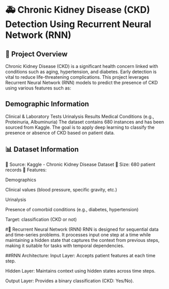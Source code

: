 
# 🚑 Chronic Kidney Disease (CKD) Detection Using Recurrent Neural Network (RNN)
## 📌 Project Overview
Chronic Kidney Disease (CKD) is a significant health concern linked with conditions such as aging, hypertension, and diabetes. Early detection is vital to reduce life-threatening complications. This project leverages Recurrent Neural Network (RNN) models to predict the presence of CKD using various features such as:

## Demographic Information

Clinical & Laboratory Tests
Urinalysis Results
Medical Conditions (e.g., Proteinuria, Albuminuria)
The dataset contains 680 instances and has been sourced from Kaggle. The goal is to apply deep learning to classify the presence or absence of CKD based on patient data.

## 📊 Dataset Information

📁 Source: Kaggle - Chronic Kidney Disease Dataset
📌 Size: 680 patient records
📌 Features:

Demographics

Clinical values (blood pressure, specific gravity, etc.)

Urinalysis

Presence of comorbid conditions (e.g., diabetes, hypertension)

Target: classification (CKD or not)

#🧠 Recurrent Neural Network (RNN)
RNN is designed for sequential data and time-series problems. It processes input one step at a time while maintaining a hidden state that captures the context from previous steps, making it suitable for tasks with temporal dependencies.

##RNN Architecture:
Input Layer: Accepts patient features at each time step.

Hidden Layer: Maintains context using hidden states across time steps.

Output Layer: Provides a binary classification (CKD: Yes/No).

